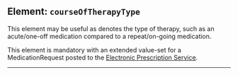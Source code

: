## Element: `courseOfTherapyType` <span class="mro-circle optional" title="Optional"></span>

This element may be useful as denotes the type of therapy, such as an acute/one-off medication compared to a repeat/on-going medication.

This element is mandatory with an extended value-set for a MedicationRequest posted to the [Electronic Prescription Service](https://digital.nhs.uk/developer/api-catalogue/electronic-prescription-service-fhir).

---
